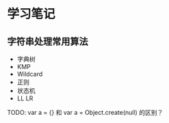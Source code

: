 # 学习笔记

## 字符串处理常用算法

* 字典树
* KMP
* Wildcard
* 正则
* 状态机
* LL LR

TODO: var a = {} 和 var a = Object.create(null) 的区别？
